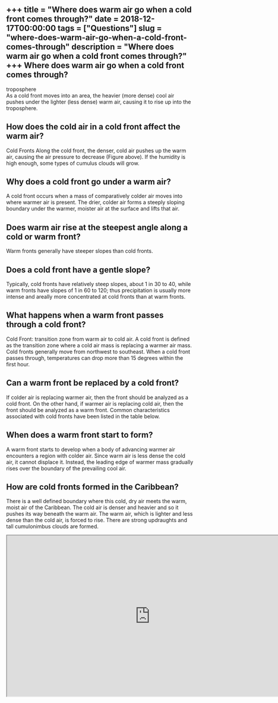 +++
title = "Where does warm air go when a cold front comes through?"
date = 2018-12-17T00:00:00
tags = ["Questions"]
slug = "where-does-warm-air-go-when-a-cold-front-comes-through"
description = "Where does warm air go when a cold front comes through?"
+++
Where does warm air go when a cold front comes through?
-------------------------------------------------------

troposphere  
As a cold front moves into an area, the heavier (more dense) cool air pushes under the lighter (less dense) warm air, causing it to rise up into the troposphere.

How does the cold air in a cold front affect the warm air?
----------------------------------------------------------

Cold Fronts Along the cold front, the denser, cold air pushes up the warm air, causing the air pressure to decrease (Figure above). If the humidity is high enough, some types of cumulus clouds will grow.

Why does a cold front go under a warm air?
------------------------------------------

A cold front occurs when a mass of comparatively colder air moves into where warmer air is present. The drier, colder air forms a steeply sloping boundary under the warmer, moister air at the surface and lifts that air.

Does warm air rise at the steepest angle along a cold or warm front?
--------------------------------------------------------------------

Warm fronts generally have steeper slopes than cold fronts.

Does a cold front have a gentle slope?
--------------------------------------

Typically, cold fronts have relatively steep slopes, about 1 in 30 to 40, while warm fronts have slopes of 1 in 60 to 120; thus precipitation is usually more intense and areally more concentrated at cold fronts than at warm fronts.

What happens when a warm front passes through a cold front?
-----------------------------------------------------------

Cold Front: transition zone from warm air to cold air. A cold front is defined as the transition zone where a cold air mass is replacing a warmer air mass. Cold fronts generally move from northwest to southeast. When a cold front passes through, temperatures can drop more than 15 degrees within the first hour.

Can a warm front be replaced by a cold front?
---------------------------------------------

If colder air is replacing warmer air, then the front should be analyzed as a cold front. On the other hand, if warmer air is replacing cold air, then the front should be analyzed as a warm front. Common characteristics associated with cold fronts have been listed in the table below.

When does a warm front start to form?
-------------------------------------

A warm front starts to develop when a body of advancing warmer air encounters a region with colder air. Since warm air is less dense the cold air, it cannot displace it. Instead, the leading edge of warmer mass gradually rises over the boundary of the prevailing cool air.

How are cold fronts formed in the Caribbean?
--------------------------------------------

There is a well defined boundary where this cold, dry air meets the warm, moist air of the Caribbean. The cold air is denser and heavier and so it pushes its way beneath the warm air. The warm air, which is lighter and less dense than the cold air, is forced to rise. There are strong updraughts and tall cumulonimbus clouds are formed.

<iframe allow="accelerometer; autoplay; clipboard-write; encrypted-media; gyroscope; picture-in-picture" allowfullscreen="" class="__youtube_prefs__  epyt-is-override  no-lazyload" data-no-lazy="1" data-origheight="433" data-origwidth="770" data-skipgform_ajax_framebjll="" height="433" id="_ytid_26801" loading="lazy" src="https://www.youtube.com/embed/tsD6zkBMmck?enablejsapi=1&autoplay=0&cc_load_policy=0&cc_lang_pref=&iv_load_policy=1&loop=0&modestbranding=0&rel=1&fs=1&playsinline=0&autohide=2&theme=dark&color=red&controls=1&" title="YouTube player" width="770"></iframe>